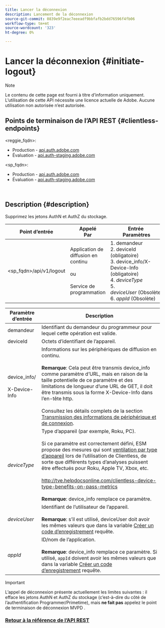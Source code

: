 ```yaml
---
title: Lancer la déconnexion
description: Lancement de la déconnexion
source-git-commit: 0839e9f2eac7eeeadf9bbfafb2bdd76596f4fb06
workflow-type: tm+mt
source-wordcount: '323'
ht-degree: 0%

---
```



# Lancer la déconnexion {#initiate-logout}

>[!NOTE]
>
>Le contenu de cette page est fourni à titre d’information uniquement. L’utilisation de cette API nécessite une licence actuelle de Adobe. Aucune utilisation non autorisée n’est autorisée.

## Points de terminaison de l’API REST {#clientless-endpoints}

&lt;reggie_fqdn>:

* Production - [api.auth.adobe.com](http://api.auth.adobe.com/)
* Évaluation - [api.auth-staging.adobe.com](http://api.auth-staging.adobe.com/)

&lt;sp_fqdn>:

* Production - [api.auth.adobe.com](http://api.auth.adobe.com/)
* Évaluation - [api.auth-staging.adobe.com](http://api.auth-staging.adobe.com/)

</br>

## Description {#description}

Supprimez les jetons AuthN et AuthZ du stockage.


| Point d’entrée | Appelé  </br>Par | Entrée   </br>Paramètres | HTTP  </br>Méthode | Réponse | HTTP  </br>Réponse |
| --- | --- | --- | --- | --- | --- |
| &lt;sp_fqdn>/api/v1/logout | Application de diffusion en continu</br></br>ou</br></br>Service de programmation | 1. demandeur</br>2.  deviceId (obligatoire)</br>3.  device_info/X-Device-Info (obligatoire)</br>4.  _deviceType_</br> 5.  _deviceUser_ (Obsolète)</br>6.  _appId_ (Obsolète) | DELETE | Aucun | 204 |


| Paramètre d’entrée | Description |
| --- | --- |
| demandeur | Identifiant du demandeur du programmeur pour lequel cette opération est valide. |
| deviceId | Octets d’identifiant de l’appareil. |
| device_info/</br></br>X-Device-Info | Informations sur les périphériques de diffusion en continu.</br></br>**Remarque**: Cela peut être transmis device_info comme paramètre d’URL, mais en raison de la taille potentielle de ce paramètre et des limitations de longueur d’une URL de GET, il doit être transmis sous la forme X-Device-Info dans l’en-tête http. </br></br>Consultez les détails complets de la section [Transmission des informations de périphérique et de connexion](http://tve.helpdocsonline.com/passing-device-information). |
| _deviceType_ | Type d’appareil (par exemple, Roku, PC).</br></br>Si ce paramètre est correctement défini, ESM propose des mesures qui sont [ventilation par type d’appareil](http://tve.helpdocsonline.com/esm-overview$clientless_device_type) lors de l’utilisation de Clientless, de sorte que différents types d’analyses puissent être effectués pour Roku, Apple TV, Xbox, etc.</br></br>http://tve.helpdocsonline.com/clientless-device-type-benefits-on-pass-metrics </br></br>**Remarque**: device_info remplace ce paramètre. |
| _deviceUser_ | Identifiant de l’utilisateur de l’appareil.</br></br>**Remarque**: s’il est utilisé, deviceUser doit avoir les mêmes valeurs que dans la variable [Créer un code d’enregistrement](http://tve.helpdocsonline.com/registration-code-request) requête. |
| _appId_ | ID/nom de l’application. </br></br>**Remarque**: device_info remplace ce paramètre. Si utilisé, `appId` doivent avoir les mêmes valeurs que dans la variable [Créer un code d’enregistrement](http://tve.helpdocsonline.com/create-registration-page-/-login-uri) requête. |

>[!IMPORTANT]
> 
>L’appel de déconnexion présente actuellement les limites suivantes : il efface les jetons AuthN et AuthZ du stockage (c’est-à-dire du côté de l’authentification Programmer/Primetime), mais **ne fait pas** appelez le point de terminaison de déconnexion MVPD . 

### [Retour à la référence de l’API REST](/help/authentication/rest-api-reference.md)

